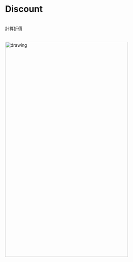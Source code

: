 Discount
==
<br/>計算折價</br>
<br/></br>
<img src="https://i.imgur.com/oM4mVUC.gif" alt="drawing" width="400" height="700"/>

